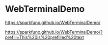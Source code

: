# WebTerminalDemo

https://sparkfunx.github.io/WebTerminalDemo/

https://sparkfunx.github.io/WebTerminalDemo/?prefill=This%20is%20prefilled%20text
